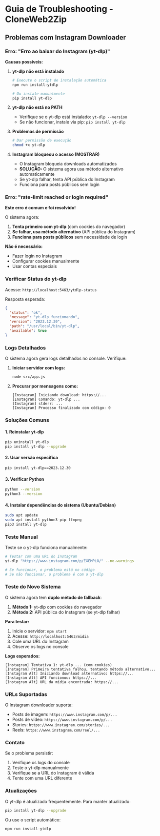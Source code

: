 # Guia de Troubleshooting - CloneWeb2Zip

## Problemas com Instagram Downloader

### Erro: "Erro ao baixar do Instagram (yt-dlp)"

**Causas possíveis:**

1. **yt-dlp não está instalado**
   ```bash
   # Execute o script de instalação automática
   npm run install-ytdlp
   
   # Ou instale manualmente
   pip install yt-dlp
   ```

2. **yt-dlp não está no PATH**
   - Verifique se o yt-dlp está instalado: `yt-dlp --version`
   - Se não funcionar, instale via pip: `pip install yt-dlp`

3. **Problemas de permissão**
   ```bash
   # Dar permissão de execução
   chmod +x yt-dlp
   ```

4. **Instagram bloqueou o acesso (MOSTRAR)**
   - O Instagram bloqueia downloads automatizados
   - **SOLUÇÃO:** O sistema agora usa método alternativo automaticamente
   - Se yt-dlp falhar, tenta API pública do Instagram
   - Funciona para posts públicos sem login

### Erro: "rate-limit reached or login required"

**Este erro é comum e foi resolvido!**

O sistema agora:
1. **Tenta primeiro com yt-dlp** (com cookies do navegador)
2. **Se falhar, usa método alternativo** (API pública do Instagram)
3. **Funciona para posts públicos** sem necessidade de login

**Não é necessário:**
- Fazer login no Instagram
- Configurar cookies manualmente
- Usar contas especiais

### Verificar Status do yt-dlp

Acesse: `http://localhost:5463/ytdlp-status`

Resposta esperada:
```json
{
  "status": "ok",
  "message": "yt-dlp funcionando",
  "version": "2023.12.30",
  "path": "/usr/local/bin/yt-dlp",
  "available": true
}
```

### Logs Detalhados

O sistema agora gera logs detalhados no console. Verifique:

1. **Iniciar servidor com logs:**
   ```bash
   node src/app.js
   ```

2. **Procurar por mensagens como:**
   ```
   [Instagram] Iniciando download: https://...
   [Instagram] Comando: yt-dlp ...
   [Instagram] stderr: ...
   [Instagram] Processo finalizado com código: 0
   ```

### Soluções Comuns

#### 1. Reinstalar yt-dlp
```bash
pip uninstall yt-dlp
pip install yt-dlp --upgrade
```

#### 2. Usar versão específica
```bash
pip install yt-dlp==2023.12.30
```

#### 3. Verificar Python
```bash
python --version
python3 --version
```

#### 4. Instalar dependências do sistema (Ubuntu/Debian)
```bash
sudo apt update
sudo apt install python3-pip ffmpeg
pip3 install yt-dlp
```

### Teste Manual

Teste se o yt-dlp funciona manualmente:

```bash
# Testar com uma URL do Instagram
yt-dlp "https://www.instagram.com/p/EXEMPLO/" --no-warnings

# Se funcionar, o problema está no código
# Se não funcionar, o problema é com o yt-dlp
```

### Teste do Novo Sistema

O sistema agora tem **duplo método de fallback**:

1. **Método 1:** yt-dlp com cookies do navegador
2. **Método 2:** API pública do Instagram (se yt-dlp falhar)

**Para testar:**
1. Inicie o servidor: `npm start`
2. Acesse: `http://localhost:5463/midia`
3. Cole uma URL do Instagram
4. Observe os logs no console

**Logs esperados:**
```
[Instagram] Tentativa 1: yt-dlp ... (com cookies)
[Instagram] Primeira tentativa falhou, tentando método alternativo...
[Instagram Alt] Iniciando download alternativo: https://...
[Instagram Alt] API funcionou: https://...
[Instagram Alt] URL da mídia encontrada: https://...
```

### URLs Suportadas

O Instagram downloader suporta:
- Posts de imagem: `https://www.instagram.com/p/...`
- Posts de vídeo: `https://www.instagram.com/p/...`
- Stories: `https://www.instagram.com/stories/...`
- Reels: `https://www.instagram.com/reel/...`

### Contato

Se o problema persistir:
1. Verifique os logs do console
2. Teste o yt-dlp manualmente
3. Verifique se a URL do Instagram é válida
4. Tente com uma URL diferente

### Atualizações

O yt-dlp é atualizado frequentemente. Para manter atualizado:

```bash
pip install yt-dlp --upgrade
```

Ou use o script automático:
```bash
npm run install-ytdlp
``` 